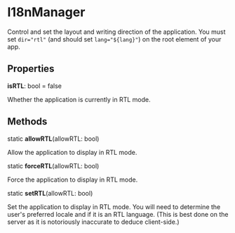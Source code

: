 # I18nManager

Control and set the layout and writing direction of the application. You must
set `dir="rtl"` (and should set `lang="${lang}"`) on the root element of your
app.

## Properties

**isRTL**: bool = false

Whether the application is currently in RTL mode.

## Methods

static **allowRTL**(allowRTL: bool)

Allow the application to display in RTL mode.

static **forceRTL**(allowRTL: bool)

Force the application to display in RTL mode.

static **setRTL**(allowRTL: bool)

Set the application to display in RTL mode. You will need to determine the
user's preferred locale and if it is an RTL language. (This is best done on the
server as it is notoriously inaccurate to deduce client-side.)
